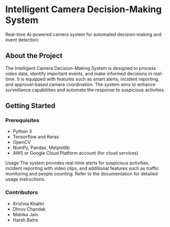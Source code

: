 # Intelligent Camera Decision-Making System

Real-time AI-powered camera system for automated decision-making and event detection.

## About the Project

The Intelligent Camera Decision-Making System is designed to process video data, identify important events, and make informed decisions in real-time. It is equipped with features such as smart alerts, incident reporting, and approval-based camera coordination. The system aims to enhance surveillance capabilities and automate the response to suspicious activities.

## Getting Started

### Prerequisites

- Python 3
- Tensorflow and Keras
- OpenCV
- NumPy, Pandas, Matplotlib
- AWS or Google Cloud Platform account (for cloud services)


Usage
The system provides real-time alerts for suspicious activities, incident reporting with video clips, and additional features such as traffic monitoring and people counting. Refer to the documentation for detailed usage instructions.
### Contributors
- Krishna Khattri
- Dhruv Chandak 
- Mahika Jain
- Harsh Batra 
